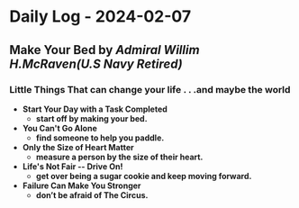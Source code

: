 # Daily Log - 2024-02-07

## Make Your Bed by *Admiral Willim H.McRaven(U.S Navy Retired)*

### Little Things That can change your life . . .and maybe the world

- **Start Your Day with a Task Completed**
  - **start off by making your bed.**
- **You Can't Go Alone**
  - **find someone to help you paddle.**
- **Only the Size of Heart Matter**
  - **measure a person by the size of their heart.**
- **Life's Not Fair -- Drive On!**
  - **get over being a sugar cookie and keep moving
forward.**
- **Failure Can Make You Stronger**
  - **don’t be afraid of The Circus.**
